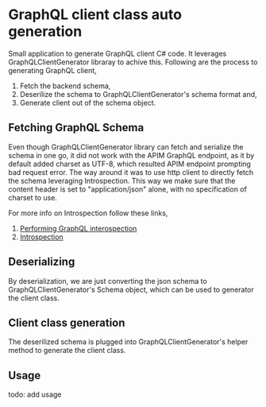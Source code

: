 # GraphQL client class auto generation

Small application to generate GraphQL client C# code. It leverages GraphQLClientGenerator libraray to achive this. Following are the process to generating GraphQL client,

1. Fetch the backend schema,
2. Deserilize the schema to GraphQLClientGenerator's schema format and,
3. Generate client out of the schema object.

## Fetching GraphQL Schema

Even though GraphQLClientGenerator library can fetch and serialize the schema in one go, it did not work with the APIM GraphQL endpoint, as it by default added charset as UTF-8, which resulted APIM endpoint prompting bad request error. The way around it was to use http client to directly fetch the schema leveraging Introspection. This way we make sure that the content header is set to "application/json" alone, with no specification of charset to use.

For more info on Introspection follow these links,

1. [Performing GraphQL interospection](https://blog.yeswehack.com/yeswerhackers/how-exploit-graphql-endpoint-bug-bounty/)
2. [Introspection](https://graphql.org/learn/introspection/)

## Deserializing

By deserialization, we are just converting the json schema to GraphQLClientGenerator's Schema object, which can be used to generator the client class.

## Client class generation

The deserilized schema is plugged into GraphQLClientGenerator's helper method to generate the client class.

## Usage

todo: add usage
